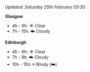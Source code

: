*Updated: Saturday 25th February 03:30*

**Glasgow**

* 4h - 6h: :sunny: Clear
* 7h - 15h: :cloud: Cloudy

**Edinburgh**

* 4h - 6h: :sunny: Clear
* 7h - 9h: :cloud: Cloudy
* 10h - 15h: :cyclone: Windy (:cloud:)
